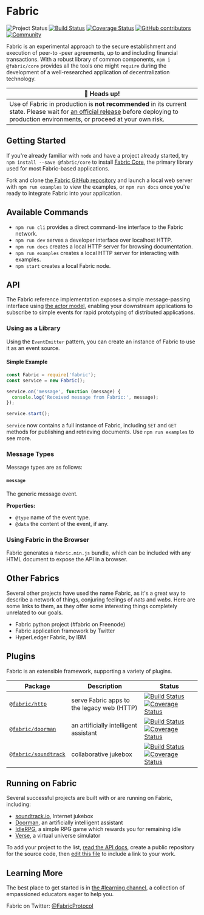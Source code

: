 # Fabric
![Project Status](https://img.shields.io/badge/status-experimental-rainbow.svg?style=flat-square)
[![Build Status](https://img.shields.io/travis/FabricLabs/fabric.svg?branch=master&style=flat-square)](https://travis-ci.org/FabricLabs/fabric)
[![Coverage Status](https://img.shields.io/codecov/c/github/FabricLabs/fabric.svg?style=flat-square)](https://codecov.io/gh/FabricLabs/fabric)
[![GitHub contributors](https://img.shields.io/github/contributors/FabricLabs/fabric.svg?style=flat-square)](https://github.com/FabricLabs/fabric/graphs/contributors)
[![Community](https://img.shields.io/matrix/hub:fabric.pub.svg?style=flat-square)](https://chat.fabric.pub)

Fabric is an experimental approach to the secure establishment and execution of
peer-to -peer agreements, up to and including financial transactions.  With a
robust library of common components, `npm i @fabric/core` provides all the tools
one might `require` during the development of a well-researched application of
decentralization technology.

| 🚨 Heads up! |
|--------------|
| Use of Fabric in production is **not recommended** in its current state.  Please wait for [an official release][releases] before deploying to production environments, or proceed at your own risk. |

## Getting Started
If you're already familiar with `node` and have a project already started, try
`npm install --save @fabric/core` to install [Fabric Core](https://fabric.pub),
the primary library used for most Fabric-based applications.

Fork and clone [the Fabric GitHub repository][fabric-github] and launch a local
web server with `npm run examples` to view the examples, or `npm run docs` once
you're ready to integrate Fabric into your application.

## Available Commands
- `npm run cli` provides a direct command-line interface to the Fabric network.
- `npm run dev` serves a developer interface over localhost HTTP.
- `npm run docs` creates a local HTTP server for browsing documentation.
- `npm run examples` creates a local HTTP server for interacting with examples.
- `npm start` creates a local Fabric node.

## API
The Fabric reference implementation exposes a simple message-passing interface
using [the actor model][actor-model], enabling your downstream applications to
subscribe to simple events for rapid prototyping of distributed applications.

### Using as a Library
Using the `EventEmitter` pattern, you can create an instance of Fabric to use
it as an event source.

#### Simple Example
```js
const Fabric = require('fabric');
const service = new Fabric();

service.on('message', function (message) {
  console.log('Received message from Fabric:', message);
});

service.start();
```

`service` now contains a full instance of Fabric, including `SET` and `GET`
methods for publishing and retrieving documents.  Use `npm run examples` to see
more.

### Message Types
Message types are as follows:

#### `message`
The generic message event.

**Properties:**
- `@type` name of the event type.
- `@data` the content of the event, if any.

### Using Fabric in the Browser
Fabric generates a `fabric.min.js` bundle, which can be included with any HTML
document to expose the API in a browser.

## Other Fabrics
Several other projects have used the name Fabric, as it's a great way to
describe a network of things, conjuring feelings of _nets_ and _webs_.  Here are
some links to them, as they offer some interesting things completely unrelated
to our goals.

- Fabric python project (#fabric on Freenode)
- Fabric application framework by Twitter
- HyperLedger Fabric, by IBM


## Plugins
Fabric is an extensible framework, supporting a variety of plugins.

| Package                            | Description                                | Status                                                                                                                                       |
|------------------------------------|--------------------------------------------|----------------------------------------------------------------------------------------------------------------------------------------------|
| [`@fabric/http`][http-plugin]      | serve Fabric apps to the legacy web (HTTP) | [![Build Status][badge-http-status]][http-test-status] [![Coverage Status][badge-http-coverage]][badge-http-coverage]                        |
| [`@fabric/doorman`][doorman]       | an artificially intelligent assistant      | [![Build Status][badge-doorman-status]][doorman-test-status] [![Coverage Status][badge-doorman-coverage]][doorman-coverage-home]             |
| [`@fabric/soundtrack`][soundtrack] | collaborative jukebox                      | [![Build Status][badge-soundtrack-status]][soundtrack-test-status] [![Coverage Status][badge-soundtrack-coverage]][soundtrack-coverage-home] |

## Running on Fabric
Several successful projects are built with or are running on Fabric, including:

- [soundtrack.io][soundtrack.io], Internet jukebox
- [Doorman][doorman], an artificially intelligent assistant
- [IdleRPG][idlerpg], a simple RPG game which rewards you for remaining idle
- [Verse][verse], a virtual universe simulator

To add your project to the list, [read the API docs][api-docs], create a public
repository for the source code, then [edit this file][edit-readme] to include a
link to your work.

## Learning More
The best place to get started is in [the #learning channel][learning], a
collection of empassioned educators eager to help you.

Fabric on Twitter: [@FabricProtocol][twitter]

[fabric-github]: https://github.com/FabricLabs/fabric
[http-plugin]: https://github.com/FabricLabs/web
[api-docs]: https://dev.fabric.pub
[edit-readme]: https://github.com/FabricLabs/fabric/edit/master/README.md

[learning]: https://to.fabric.pub/#learning:fabric.pub
[development]: https://to.fabric.pub/#development:fabric.pub

[badge-doorman-status]: https://img.shields.io/travis/FabricLabs/doorman.svg?branch=master&style=flat-square
[badge-doorman-coverage]: https://img.shields.io/codecov/c/github/FabricLabs/doorman.svg?style=flat-square
[badge-http-status]: https://img.shields.io/travis/FabricLabs/web.svg?branch=master&style=flat-square
[badge-http-coverage]: https://img.shields.io/codecov/c/github/FabricLabs/web.svg?style=flat-square
[badge-soundtrack-status]: https://img.shields.io/travis/FabricLabs/soundtrack.svg?branch=master&style=flat-square
[badge-soundtrack-coverage]: https://img.shields.io/codecov/c/github/FabricLabs/soundtrack.svg?style=flat-square

[doorman-test-status]: https://travis-ci.org/FabricLabs/doorman
[http-test-status]: https://travis-ci.org/FabricLabs/web
[soundtrack-test-status]: https://travis-ci.org/FabricLabs/soundtrack

[doorman-coverage-home]: https://codecov.io/gh/FabricLabs/doorman
[http-coverage-home]: https://codecov.io/gh/FabricLabs/web
[soundtrack-coverage-home]: https://codecov.io/gh/FabricLabs/soundtrack

[soundtrack.io]: https://soundtrack.io
[soundtrack]: https://github.com/FabricLabs/soundtrack
[doorman]: https://github.com/FabricLabs/doorman
[idlerpg]: https://to.fabric.pub/#idlerpg:verse.im
[verse]: https://verse.im

[everything-is-broken]: https://medium.com/message/everything-is-broken-81e5f33a24e1
[coordination]: https://i.imgur.com/Ki3fbTh.gif
[bitcoin-donations]: bitcoin:3CHGLadfbcKrM1sS5uYtASaq75VAuMSMpb
[bitcoin-donations-image]: https://fabric.pub/assets/3CHGLadfbcKrM1sS5uYtASaq75VAuMSMpb.png
[twitter]: https://twitter.com/FabricProtocol
[join]: https://chat.fabric.pub#register
[actor-model]: http://hdl.handle.net/1721.1/6935
[specification]: https://dev.fabric.pub/snippets/specification.html
[releases]: https://github.com/FabricLabs/fabric/releases
